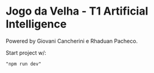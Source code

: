# Jogo da Velha - T1 Artificial Intelligence

Powered by Giovani Cancherini e Rhaduan Pacheco.


Start project w/:

```"npm run dev"```


